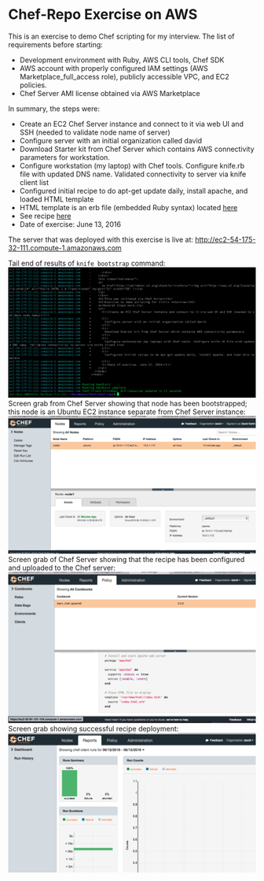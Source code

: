 Chef-Repo Exercise on AWS
===============
This is an exercise to demo Chef scripting for my interview. The list of requirements before starting:

* Development environment with Ruby, AWS CLI tools, Chef SDK
* AWS account with properly configured IAM settings (AWS Marketplace_full_access role), publicly accessible VPC, and EC2 policies.
* Chef Server AMI license obtained via AWS Marketplace

In summary, the steps were:

* Create an EC2 Chef Server instance and connect to it via web UI and SSH (needed to validate node name of server)
* Configure server with an initial organization called david
* Download Starter kit from Chef Server which contains AWS connectivity parameters for workstation.
* Configure workstation (my laptop) with Chef tools. Configure knife.rb file with updated DNS name. Validated connectivity to server via knife client list
* Configured initial recipe to do apt-get update daily, install apache, and loaded HTML template
* HTML template is an erb file (embedded Ruby syntax) located [here](cookbooks/learn_chef_apache2/templates/default/index.html.erb)
* See recipe [here](cookbooks/learn_chef_apache2/recipes/default.rb)
* Date of exercise: June 13, 2016

The server that was deployed with this exercise is live at: http://ec2-54-175-32-111.compute-1.amazonaws.com

Tail end of results of `knife bootstrap` command:
![First Image](images/chef_scr_grab.png)
Screen grab from Chef Server showing that node has been bootstrapped; this node is an Ubuntu EC2 instance separate from Chef Server instance:
![Second Image](images/node_scr_grab.png)
Screen grab of Chef Server showing that the recipe has been configured and uploaded to the Chef server:
![Third Image](images/policy_scr_grab.png)
Screen grab showing successful recipe deployment:
![Fourth Image](images/report_scr_grab.png)
